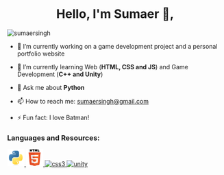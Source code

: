 <h1 align="center">Hello, I'm Sumaer 👋,</h1>

<p align="left"> <img src="https://komarev.com/ghpvc/?username=sumaersingh&label=Profile%20views&color=0e75b6&style=flat" alt="sumaersingh" /> </p>

- 🔭 I’m currently working on a game development project and a personal portfolio website 

- 🌱 I’m currently learning Web (**HTML, CSS and JS**) and Game Development (**C++ and Unity**)

- 💬 Ask me about **Python**

- 📫 How to reach me: sumaersingh@gmail.com

- ⚡ Fun fact: I love Batman!

<h3 align="left">Languages and Resources:</h3>
</a> <a href="https://www.python.org" target="_blank"> <img src="https://raw.githubusercontent.com/devicons/devicon/master/icons/python/python-original.svg" alt="python" width="40" height="40"/> </a> </a> <a href="https://www.w3.org/html/" target="_blank"> <img src="https://raw.githubusercontent.com/devicons/devicon/master/icons/html5/html5-original-wordmark.svg" alt="html5" width="40" height="40"/> </a></a> <a href="https://www.w3schools.com/w3css/w3css_downloads.asp" target="_blank"> <img src="https://upload.wikimedia.org/wikipedia/commons/3/3d/CSS.3.svg" alt="css3" width="40" height="40"/>  </a> <a href="https://unity.com/" target="_blank"> <img src="https://www.vectorlogo.zone/logos/unity3d/unity3d-icon.svg" alt="unity" width="40" height="40"/> </a> </p>

  
  

